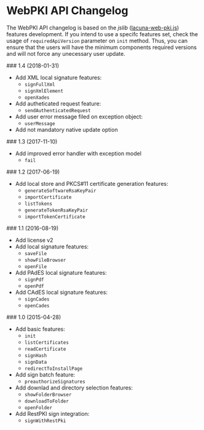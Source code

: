 # WebPKI API Changelog

The WebPKI API changelog is based on the *jslib* ([lacuna-web-pki.js](https://get.webpkiplugin.com/Scripts/LacunaWebPKI/lacuna-web-pki-2.7.0.js)) features development. 
If you intend to use a specifc features set, check the usage of `requiredApiVersion` parameter on `init` method. Thus, you can ensure that the users will have the minimum components
required versions and will not force any unecessary user update.

<a name="v1-4" />
### 1.4 (2018-01-31)

- Add XML local signature features:
	- `signFullXml`
	- `signXmlElement`
	- `openXades`
- Add autheticated request feature:
	- `sendAuthenticatedRequest`
- Add user error message filed on exception object:
	- `userMessage`
- Add not mandatory native update option


<a name="v1-3" />
### 1.3 (2017-11-10)

- Add improved error handler with exception model
	- `fail`


<a name="v1-2" />
### 1.2 (2017-06-19)

- Add local store and PKCS#11 certificate generation features:
	- `generateSoftwareRsaKeyPair`
	- `importCertificate`
	- `listTokens`
	- `generateTokenRsaKeyPair`
	- `importTokenCertificate`


<a name="v1-1" />
### 1.1 (2016-08-19)

- Add license v2
- Add local signature features:
	- `saveFile`
	- `showFileBrowser`
	- `openFile`
- Add PAdES local signature features:
	- `signPdf`
	- `openPdf`
- Add CAdES local signature features:
	- `signCades`
	- `openCades`


<a name="v1-0" />
### 1.0 (2015-04-28)

- Add basic features:
	- `init`
	- `listCertificates`
	- `readCertificate`
	- `signHash`
	- `signData`
	- `redirectToInstallPage`
- Add sign batch feature:
	- `preauthorizeSignatures`
- Add downlad and directory selection features:
	- `showFolderBrowser`
	- `downloadToFolder`
	- `openFolder`
- Add RestPKI sign integration:
	- `signWithRestPki`